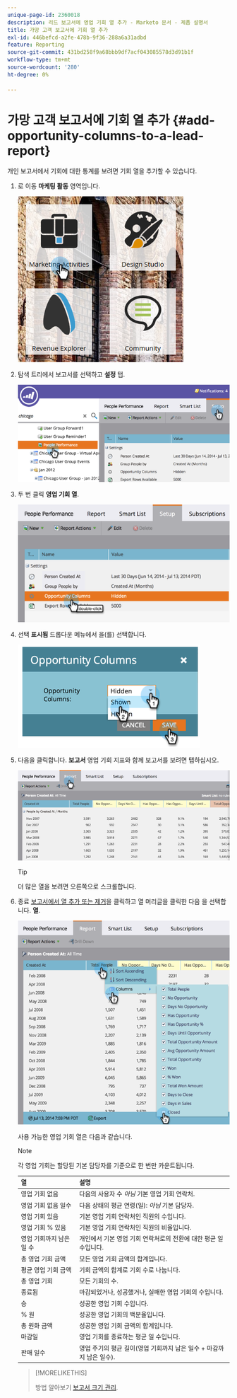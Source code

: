 ```yaml
---
unique-page-id: 2360018
description: 리드 보고서에 영업 기회 열 추가 - Marketo 문서 - 제품 설명서
title: 가망 고객 보고서에 기회 열 추가
exl-id: 446befcd-a2fe-478b-9f36-288a6a31adbd
feature: Reporting
source-git-commit: 431bd258f9a68bbb9df7acf043085578d3d91b1f
workflow-type: tm+mt
source-wordcount: '280'
ht-degree: 0%

---
```


# 가망 고객 보고서에 기회 열 추가 {#add-opportunity-columns-to-a-lead-report}

개인 보고서에서 기회에 대한 통계를 보려면 기회 열을 추가할 수 있습니다.

1. 로 이동 **마케팅 활동** 영역입니다.

   ![](assets/ma.png)

1. 탐색 트리에서 보고서를 선택하고 **설정** 탭.

   ![](assets/two.png)

1. 두 번 클릭 **영업 기회 열**.

   ![](assets/three.png)

1. 선택 **표시됨** 드롭다운 메뉴에서 을(를) 선택합니다.

   ![](assets/image2014-9-16-12-3a50-3a33.png)

1. 다음을 클릭합니다. **보고서** 영업 기회 지표와 함께 보고서를 보려면 탭하십시오.

   ![](assets/five.png)

   >[!TIP]
   >
   >더 많은 열을 보려면 오른쪽으로 스크롤합니다.

1. 종료 [보고서에서 열 추가 또는 제거](/help/marketo/product-docs/reporting/basic-reporting/editing-reports/select-report-columns.md)을 클릭하고 열 머리글을 클릭한 다음 을 선택합니다. **열**.

   ![](assets/six.png)

   사용 가능한 영업 기회 열은 다음과 같습니다.

   >[!NOTE]
   >
   >각 영업 기회는 할당된 기본 담당자를 기준으로 한 번만 카운트됩니다.

   | 열 | 설명 |
   |---|---|
   | 영업 기회 없음 | 다음의 사용자 수 *아님* 기본 영업 기회 연락처. |
   | 영업 기회 없음 일수 | 다음 상태의 평균 연령(일): *아님* 기본 담당자. |
   | 영업 기회 있음 | 기본 영업 기회 연락처인 직원의 수입니다. |
   | 영업 기회 % 있음 | 기본 영업 기회 연락처인 직원의 비율입니다. |
   | 영업 기회까지 남은 일 수 | 개인에서 기본 영업 기회 연락처로의 전환에 대한 평균 일 수입니다. |
   | 총 영업 기회 금액 | 모든 영업 기회 금액의 합계입니다. |
   | 평균 영업 기회 금액 | 기회 금액의 합계로 기회 수로 나눕니다. |
   | 총 영업 기회 | 모든 기회의 수. |
   | 종료됨 | 마감되었거나, 성공했거나, 실패한 영업 기회의 수입니다. |
   | 승 | 성공한 영업 기회 수입니다. |
   | % 원 | 성공한 영업 기회의 백분율입니다. |
   | 총 원화 금액 | 성공한 영업 기회 금액의 합계입니다. |
   | 마감일 | 영업 기회를 종료하는 평균 일 수입니다. |
   | 판매 일수 | 영업 주기의 평균 길이(영업 기회까지 남은 일수 + 마감까지 남은 일수). |

   >[!MORELIKETHIS]
   >
   >방법 알아보기 [보고서 크기 관리](/help/marketo/product-docs/reporting/basic-reporting/editing-reports/configure-report-size.md).
